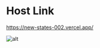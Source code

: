 # Host Link
https://new-states-002.vercel.app/

![alt](https://geekster-in.notion.site/image/https%3A%2F%2Fs3-us-west-2.amazonaws.com%2Fsecure.notion-static.com%2Fdf582fb4-8456-4e1f-9798-97bb19267cfe%2FUntitled.png?id=8e5de6e7-e1cd-4711-b55d-6d584eaad6c3&table=block&spaceId=d21b1a65-81c4-4c29-a7ac-4ece53e36277&width=2000&userId=&cache=v2)
